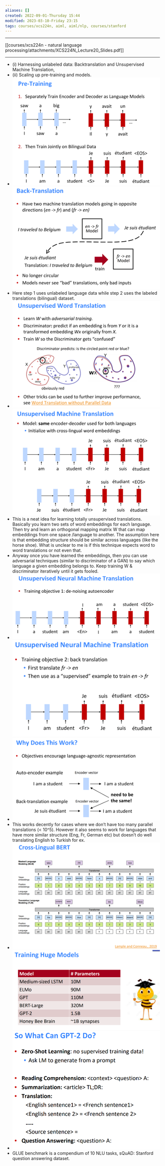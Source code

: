 ```yaml
---
aliases: []
created: 2022-09-01-Thursday 15:44
modified: 2023-03-10-Friday 23:15
tags: courses/xcs224n, aiml, aiml/nlp, courses/stanford
---
```



---

[[courses/xcs224n - natural language processing/attachments/XCS224N_Lecture20_Slides.pdf]]

---

- (i) Harnessing unlabeled data: Backtranslation and Unsupervised Machine Translation,
- (ii) Scaling up pre-training and models.
- ![450](courses/xcs224n%20-%20natural%20language%20processing/attachments/image16.png)![450](courses/xcs224n%20-%20natural%20language%20processing/attachments/image36.png)
- Here step 1 uses unlabeled language data while step 2 uses the labeled translations (bilingual) dataset.
- ![450](courses/xcs224n%20-%20natural%20language%20processing/attachments/image78.png)![450](courses/xcs224n%20-%20natural%20language%20processing/attachments/image57.png)
- This is a neat idea for learning totally unsupervised translations. Basically you learn two sets of word embeddings for each language. Then try and learn an orthogonal mapping matrix W that can map embeddings from one space /language to another. The assumption here is that embedding structure should be similar across languages (like the horse shoe). What is unclear to me is if this technique expects word to word translations or not even that.
- Anyway once you have learned the embeddings, then you can use adversarial techniques (similar to discriminator of a GAN) to say which language a given embedding belongs to. Keep training W & discriminator iteratively until it gets fooled.
- ![450](courses/xcs224n%20-%20natural%20language%20processing/attachments/image70.png)![450](courses/xcs224n%20-%20natural%20language%20processing/attachments/image56.png)
- ![450](courses/xcs224n%20-%20natural%20language%20processing/attachments/image74.png)
- This works decently for cases where we don’t have too many parallel translations (< 10^5). However it also seems to work for languages that have more similar structure (Eng, Fr, German etc) but doesn’t do well translating English to Turkish for ex.
- ![450](courses/xcs224n%20-%20natural%20language%20processing/attachments/image76.png) ![450](courses/xcs224n%20-%20natural%20language%20processing/attachments/image88.png)
- ![450](courses/xcs224n%20-%20natural%20language%20processing/attachments/image31.png)
- GLUE benchmark is a compendium of 10 NLU tasks, sQuAD: Stanford question answering dataset.
